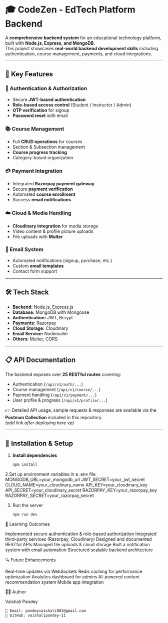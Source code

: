 # 🎓 CodeZen - EdTech Platform Backend
A **comprehensive backend system** for an educational technology platform, built with **Node.js, Express, and MongoDB**.  
This project showcases **real-world backend development skills** including authentication, course management, payments, and cloud integrations.

---

## 🚀 Key Features

### 🔑 Authentication & Authorization
- Secure **JWT-based authentication**
- **Role-based access control** (Student / Instructor / Admin)
- **OTP verification** for signup
- **Password reset** with email

### 📚 Course Management
- Full **CRUD operations** for courses
- Section & Subsection management
- **Course progress tracking**
- Category-based organization

### 💳 Payment Integration
- Integrated **Razorpay payment gateway**
- Secure **payment verification**
- Automated **course enrollment**
- Success **email notifications**

### ☁️ Cloud & Media Handling
- **Cloudinary integration** for media storage
- Video content & profile picture uploads
- File uploads with **Multer**

### 📧 Email System
- Automated notifications (signup, purchase, etc.)
- Custom **email templates**
- Contact form support

---

## 🛠️ Tech Stack

- **Backend:** Node.js, Express.js  
- **Database:** MongoDB with Mongoose  
- **Authentication:** JWT, Bcrypt  
- **Payments:** Razorpay  
- **Cloud Storage:** Cloudinary  
- **Email Service:** Nodemailer  
- **Others:** Multer, CORS  

---

## 📋 API Documentation

The backend exposes over **25 RESTful routes** covering:
- Authentication (`/api/v1/auth/...`)
- Course management (`/api/v1/course/...`)
- Payment handling (`/api/v1/payment/...`)
- User profile & progress (`/api/v1/profile/...`)

👉 Detailed API usage, sample requests & responses are available via the **Postman Collection** included in this repository.  
*(add link after deploying here vp)*

---

## 🔧 Installation & Setup

1. **Install dependencies**
   ```bash
   npm install

2.Set up environment variables in a .env file
  MONGODB_URL=your_mongodb_url
  JWT_SECRET=your_jwt_secret
  CLOUD_NAME=your_cloudinary_name
  API_KEY=your_cloudinary_key
  API_SECRET=your_cloudinary_secret
  RAZORPAY_KEY=your_razorpay_key
  RAZORPAY_SECRET=your_razorpay_secret

3. Run the server
   ```bash
   npm run dev

🎯 Learning Outcomes

Implemented secure authentication & role-based authorization
Integrated third-party services (Razorpay, Cloudinary)
Designed and documented RESTful APIs
Managed file uploads & cloud storage
Built a notification system with email automation
Structured scalable backend architecture

🔍 Future Enhancements

Real-time updates via WebSockets
Redis caching for performance optimization
Analytics dashboard for admins
AI-powered content recommendation system
Mobile app integration

👩‍💻 Author

Vaishali Pandey
```bash
📧 Email: pandeyvaishali002@gmail.com
🐙 GitHub: vaishalipandey-11   

    
